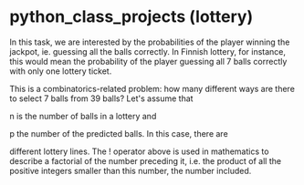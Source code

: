 # python_class_projects (lottery)

In this task, we are interested by the probabilities of the player winning the jackpot, ie. guessing all the balls correctly. In Finnish lottery, for instance, this would mean the probability of the player guessing all 7 balls correctly with only one lottery ticket.

This is a combinatorics-related problem: how many different ways are there to select 7 balls from 39 balls? Let's assume that 

n is the number of balls in a lottery and 

p the number of the predicted balls. In this case, there are

different lottery lines. The ! operator above is used in mathematics to describe a factorial of the number preceding it, i.e. the product of all the positive integers smaller than this number, the number included. 
